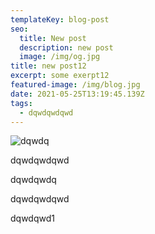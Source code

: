```yaml
---
templateKey: blog-post
seo:
  title: New post
  description: new post
  image: /img/og.jpg
title: new post12
excerpt: some exerpt12
featured-image: /img/blog.jpg
date: 2021-05-25T13:19:45.139Z
tags:
  - dqwdqwdqwd
---
```

![dqwdq](/img/luis-vidal-fodesanzs48-unsplash.jpg "dqwdqwd12")

dqwdqwdqwd

dqwdqwdq

dqwdqwdqwd

dqwdqwd1